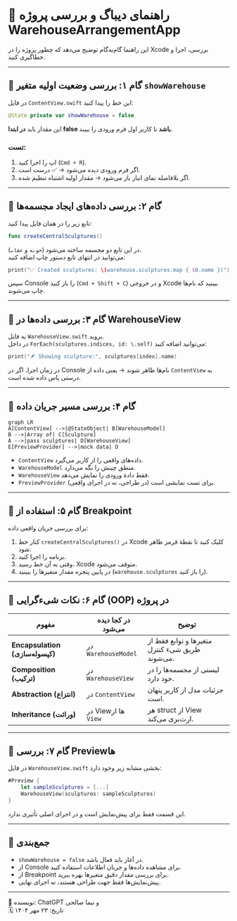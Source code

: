 <?xml version="1.0" encoding="UTF-8" standalone="no"?>
<document type="com.apple.InterfaceBuilder3.CocoaTouch.XIB" version="3.0" toolsVersion="13142" targetRuntime="iOS.CocoaTouch" propertyAccessControl="none" useAutolayout="YES" useTraitCollections="YES" useSafeAreas="YES" colorMatched="YES">
    <dependencies>
        <plugIn identifier="com.apple.InterfaceBuilder.IBCocoaTouchPlugin" version="12042"/>
    </dependencies>
    <objects>
        <placeholder placeholderIdentifier="IBFilesOwner" id="-1" userLabel="File's Owner"/>
        <placeholder placeholderIdentifier="IBFirstResponder" id="-2" customClass="UIResponder"/>
    </objects>
</document>

# 🧭 راهنمای دیباگ و بررسی پروژه WarehouseArrangementApp

این راهنما گام‌به‌گام توضیح می‌دهد که چطور پروژه را در Xcode بررسی، اجرا و خطاگیری کنید.

---

## 🔹 گام ۱: بررسی وضعیت اولیه متغیر `showWarehouse`

در فایل `ContentView.swift` این خط را پیدا کنید:

```swift
@State private var showWarehouse = false
```

این مقدار باید **در ابتدا false باشد** تا کاربر اول فرم ورودی را ببیند.

### تست:
1. اپ را اجرا کنید (`Cmd + R`).
2. اگر فرم ورودی دیده می‌شود → ✅ درست است.
3. اگر بلافاصله نمای انبار باز می‌شود → مقدار اولیه اشتباه تنظیم شده.

---

## 🔹 گام ۲: بررسی داده‌های ایجاد مجسمه‌ها

تابع زیر را در همان فایل پیدا کنید:

```swift
func createCentralSculptures()
```

در این تابع دو مجسمه ساخته می‌شود (`خونه` و `عقاب`).  
می‌توانید در انتهای تابع دستور چاپ اضافه کنید:

```swift
print("✅ Created sculptures: \(warehouse.sculptures.map { $0.name })")
```

سپس Console را باز کنید (`Cmd + Shift + C`) و در خروجی Xcode ببینید که نام‌ها چاپ می‌شوند.

---

## 🔹 گام ۳: بررسی داده‌ها در WarehouseView

به فایل `WarehouseView.swift` بروید.  
در داخل `ForEach(sculptures.indices, id: \.self)` می‌توانید اضافه کنید:

```swift
print("🪶 Showing sculpture:", sculptures[index].name)
```

در زمان اجرا، اگر در Console نام‌ها ظاهر شوند → یعنی داده از `ContentView` به درستی پاس داده شده است.

---

## 🔹 گام ۴: بررسی مسیر جریان داده

```mermaid
graph LR
A[ContentView] -->|@StateObject| B[WarehouseModel]
B -->|Array of| C[Sculpture]
A -->|pass sculptures| D[WarehouseView]
E[PreviewProvider] -->|mock data| D
```

- `ContentView` داده‌های واقعی را از کاربر می‌گیرد.
- `WarehouseModel` منطق چینش را نگه می‌دارد.
- `WarehouseView` فقط دادهٔ ورودی را نمایش می‌دهد.
- `PreviewProvider` برای تست نمایشی است (در طراحی، نه در اجرای واقعی).

---

## 🔹 گام ۵: استفاده از Breakpoint

برای بررسی جریان واقعی داده:
1. کنار خط `createCentralSculptures()` در Xcode کلیک کنید تا نقطهٔ قرمز ظاهر شود.
2. برنامه را اجرا کنید.
3. وقتی به آن خط رسید، Xcode متوقف می‌شود.
4. در پایین پنجره مقدار متغیرها را ببینید (`warehouse.sculptures` را باز کنید).

---

## 🔹 گام ۶: نکات شیءگرایی (OOP) در پروژه

| مفهوم | در کجا دیده می‌شود | توضیح |
|--------|------------------|--------|
| **Encapsulation (کپسوله‌سازی)** | در `WarehouseModel` | متغیرها و توابع فقط از طریق شیء کنترل می‌شوند. |
| **Composition (ترکیب)** | در `WarehouseView` | لیستی از مجسمه‌ها را در خود دارد. |
| **Abstraction (انتزاع)** | در `ContentView` | جزئیات مدل از کاربر پنهان است. |
| **Inheritance (وراثت)** | در Viewها از `View` | هر struct از View ارث‌بری می‌کند. |

---

## 🔹 گام ۷: بررسی Preview‌ها

در فایل `WarehouseView.swift` بخشی مشابه زیر وجود دارد:

```swift
#Preview {
    let sampleSculptures = [...]
    WarehouseView(sculptures: sampleSculptures)
}
```

این قسمت فقط برای پیش‌نمایش است و در اجرای اصلی تأثیری ندارد.

---

## 🧩 جمع‌بندی

- `showWarehouse = false` در آغاز باید فعال باشد.
- از Console برای مشاهده داده‌ها و جریان اطلاعات استفاده کنید.
- از Breakpoint برای بررسی مقدار دقیق متغیرها بهره ببرید.
- پیش‌نمایش‌ها فقط جهت طراحی هستند، نه اجرای نهایی.

---

📘 نویسنده: ChatGPT و نیما صالحی  
🗓️ تاریخ: ۲۳ مهر ۱۴۰۴
